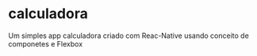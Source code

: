 # calculadora
Um simples app calculadora criado com Reac-Native usando conceito de componetes e Flexbox
